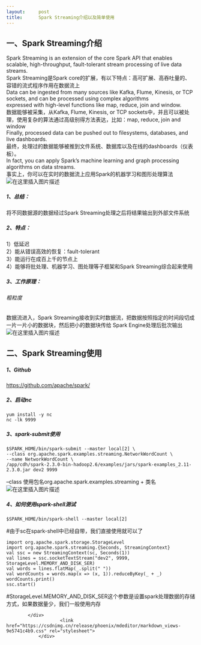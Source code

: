 ```yaml
---
layout:     post
title:      Spark Streaming介绍以及简单使用
---
```

<div id="article_content" class="article_content clearfix csdn-tracking-statistics" data-pid="blog" data-mod="popu_307" data-dsm="post">
								            <div id="content_views" class="markdown_views prism-atom-one-light">
							<!-- flowchart 箭头图标 勿删 -->
							<svg xmlns="http://www.w3.org/2000/svg" style="display: none;"><path stroke-linecap="round" d="M5,0 0,2.5 5,5z" id="raphael-marker-block" style="-webkit-tap-highlight-color: rgba(0, 0, 0, 0);"></path></svg>
							<h2><a id="Spark_Streaming_0"></a>一、Spark Streaming介绍</h2>
<p>Spark Streaming is an extension of the core Spark API that enables scalable, high-throughput, fault-tolerant stream processing of live data streams.<br>
Spark Streaming是Spark core的扩展，有以下特点：高可扩展、高吞吐量的、容错的流式程序作用在数据流上<br>
Data can be ingested from many sources like Kafka, Flume, Kinesis, or TCP sockets, and can be processed using complex algorithms<br>
expressed with high-level functions like map, reduce, join and window.<br>
数据能够被采集，从Kafka, Flume, Kinesis, or TCP sockets中，并且可以被处理，使用复杂的算法通过高级别得方法表达，比如：map, reduce, join and window<br>
Finally, processed data can be pushed out to filesystems, databases, and live dashboards.<br>
最终，处理过的数据能够被推到文件系统、数据库以及在线的dashboards（仪表板）。<br>
In fact, you can apply Spark’s machine learning and graph processing algorithms on data streams.<br>
事实上，你可以在实时的数据流上应用Spark的机器学习和图形处理算法<br>
<img src="https://img-blog.csdn.net/20181010225958746?watermark/2/text/aHR0cHM6Ly9ibG9nLmNzZG4ubmV0L3UwMTM0MjkwMTA=/font/5a6L5L2T/fontsize/400/fill/I0JBQkFCMA==/dissolve/70" alt="在这里插入图片描述"></p>
<h5><a id="1_12"></a>1、总结：</h5>
<p>将不同数据源的数据经过Spark Streaming处理之后将结果输出到外部文件系统</p>
<h5><a id="2_14"></a>2、特点：</h5>
<p>1）低延迟<br>
2）能从错误高效的恢复：fault-tolerant<br>
3）能运行在成百上千的节点上<br>
4）能够将批处理、机器学习、图处理等子框架和Spark Streaming综合起来使用</p>
<h5><a id="3_20"></a>3、工作原理：</h5>
<h6><a id="_21"></a>粗粒度</h6>
<p>数据流进入，Spark Streaming接收到实时数据流，把数据按照指定的时间段切成一片一片小的数据块，然后把小的数据块传给 Spark Engine处理后批次输出<br>
<img src="https://img-blog.csdn.net/20181010230023188?watermark/2/text/aHR0cHM6Ly9ibG9nLmNzZG4ubmV0L3UwMTM0MjkwMTA=/font/5a6L5L2T/fontsize/400/fill/I0JBQkFCMA==/dissolve/70" alt="在这里插入图片描述"></p>
<h2><a id="Spark_Streaming_25"></a>二、Spark Streaming使用</h2>
<h5><a id="1Github_27"></a>1、Github</h5>
<p><a href="https://github.com/apache/spark/" rel="nofollow">https://github.com/apache/spark/</a></p>
<h5><a id="2nc_29"></a>2、启动nc</h5>
<pre><code class="prism language-xml">yum install -y nc
nc -lk 9999
</code></pre>
<h5><a id="3sparksubmit_34"></a>3、spark-submit使用</h5>
<pre><code class="prism language-xml">$SPARK_HOME/bin/spark-submit --master local[2] \
--class org.apache.spark.examples.streaming.NetworkWordCount \
--name NetworkWordCount \
/app/cdh/spark-2.3.0-bin-hadoop2.6/examples/jars/spark-examples_2.11-2.3.0.jar dev2 9999
</code></pre>
<p>–class 使用包名org.apache.spark.examples.streaming + 类名<br>
<img src="https://img-blog.csdn.net/20181010230140874?watermark/2/text/aHR0cHM6Ly9ibG9nLmNzZG4ubmV0L3UwMTM0MjkwMTA=/font/5a6L5L2T/fontsize/400/fill/I0JBQkFCMA==/dissolve/70" alt="在这里插入图片描述"></p>
<h5><a id="4sparkshell_43"></a>4、如何使用spark-shell测试</h5>
<p><code>$SPARK_HOME/bin/spark-shell --master local[2]</code></p>
<p>#由于sc在spark-shell中已经自带，我们直接使用就可以了</p>
<pre><code class="prism language-zml">import org.apache.spark.storage.StorageLevel
import org.apache.spark.streaming.{Seconds, StreamingContext}
val ssc = new StreamingContext(sc, Seconds(1))
val lines = ssc.socketTextStream("dev2", 9999, StorageLevel.MEMORY_AND_DISK_SER)
val words = lines.flatMap(_.split(" "))
val wordCounts = words.map(x =&gt; (x, 1)).reduceByKey(_ + _)
wordCounts.print()
ssc.start()
</code></pre>
<p>#StorageLevel.MEMORY_AND_DISK_SER这个参数是设置spark处理数据的存储方式，如果数据量少，我们一般使用内存</p>

            </div>
						<link href="https://csdnimg.cn/release/phoenix/mdeditor/markdown_views-9e5741c4b9.css" rel="stylesheet">
                </div>